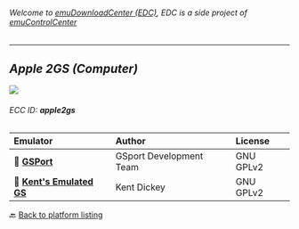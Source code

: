 ###### Welcome to [emuDownloadCenter (EDC)](https://github.com/PhoenixInteractiveNL/emuDownloadCenter/wiki/), EDC is a side project of [emuControlCenter](https://github.com/PhoenixInteractiveNL/emuControlCenter/wiki/)
***
## _Apple 2GS (Computer)_
![](https://raw.githubusercontent.com/wiki/PhoenixInteractiveNL/emuDownloadCenter/images_platform/ecc_apple2gs_teaser.png)
###### ECC ID: **apple2gs**

| Emulator   | Author      | License     |
|:-----------|:------------|:------------|
| :file_folder: [**GSPort**](https://github.com/PhoenixInteractiveNL/emuDownloadCenter/wiki/Emulator-gsport#menu) | GSport Development Team | GNU GPLv2 |
| :file_folder: [**Kent's Emulated GS**](https://github.com/PhoenixInteractiveNL/emuDownloadCenter/wiki/Emulator-kegs#menu) | Kent Dickey | GNU GPLv2 |

:back: [Back to platform listing](https://github.com/PhoenixInteractiveNL/emuDownloadCenter/wiki/EDC-Platform-List)
